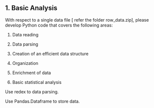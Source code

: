 ## 1. Basic Analysis
With respect to a single data file [ refer the folder row_data.zip], please develop Python code that covers the following areas: 

1.  Data reading 

2.  Data parsing 

3.  Creation of an efficient data structure 

4.  Organization 

5.  Enrichment of data 

6.  Basic statistical analysis 
     
Use redex to data parsing.

Use Pandas.Dataframe to store data.